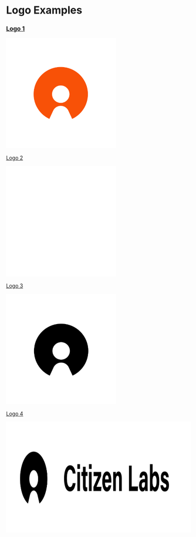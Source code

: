 # Logo Examples

### [Logo 1](https://github.com/citizenlabsgr/brand/blob/master/logo/Logo-01.png)

<img src="Logo-01.png" height="300">


[Logo 2](https://github.com/citizenlabsgr/brand/blob/master/logo/Logo-02.png)

<img src="Logo-02.png" height="300">

[Logo 3](https://github.com/citizenlabsgr/brand/blob/master/logo/Logo-03.png)

<img src="Logo-03.png" height="300">

[Logo 4](https://github.com/citizenlabsgr/brand/blob/master/logo/Logo-04.png)

<img src="Logo-04.png" height="300">
